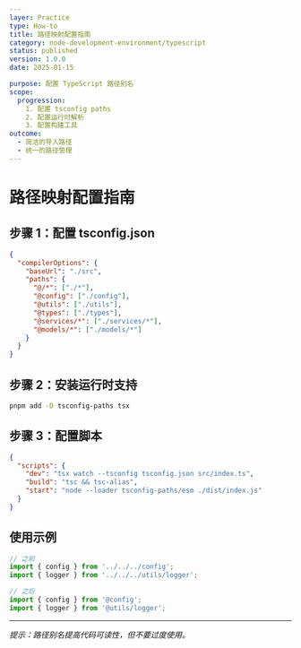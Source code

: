 ```yaml
---
layer: Practice
type: How-to
title: 路径映射配置指南
category: node-development-environment/typescript
status: published
version: 1.0.0
date: 2025-01-15

purpose: 配置 TypeScript 路径别名
scope:
  progression:
    1. 配置 tsconfig paths
    2. 配置运行时解析
    3. 配置构建工具
outcome:
  - 简洁的导入路径
  - 统一的路径管理
---
```


# 路径映射配置指南

## 步骤 1：配置 tsconfig.json

```json
{
  "compilerOptions": {
    "baseUrl": "./src",
    "paths": {
      "@/*": ["./*"],
      "@config": ["./config"],
      "@utils": ["./utils"],
      "@types": ["./types"],
      "@services/*": ["./services/*"],
      "@models/*": ["./models/*"]
    }
  }
}
```

## 步骤 2：安装运行时支持

```bash
pnpm add -D tsconfig-paths tsx
```

## 步骤 3：配置脚本

```json
{
  "scripts": {
    "dev": "tsx watch --tsconfig tsconfig.json src/index.ts",
    "build": "tsc && tsc-alias",
    "start": "node --loader tsconfig-paths/esm ./dist/index.js"
  }
}
```

## 使用示例

```typescript
// 之前
import { config } from '../../../config';
import { logger } from '../../../utils/logger';

// 之后
import { config } from '@config';
import { logger } from '@utils/logger';
```

---

*提示：路径别名提高代码可读性，但不要过度使用。*
